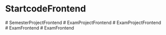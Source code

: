 # StartcodeFrontend
#   S e m e s t e r P r o j e c t F r o n t e n d  
 # ExamProjectFrontend
#   E x a m P r o j e c t F r o n t e n d  
 #   E x a m F r o n t e n d  
 #   E x a m F r o n t e n d  
 